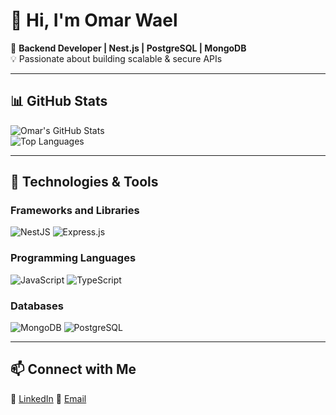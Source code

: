 # 👋 Hi, I'm Omar Wael

🚀 **Backend Developer | Nest.js | PostgreSQL | MongoDB**  
💡 Passionate about building scalable & secure APIs

---

## 📊 GitHub Stats  
![Omar's GitHub Stats](https://github-readme-stats.vercel.app/api?username=OmarAboelnaga121&show_icons=true&theme=dark)  
![Top Languages](https://github-readme-stats.vercel.app/api/top-langs/?username=OmarAboelnaga121&layout=compact&theme=dark)

---

## 🔧 Technologies & Tools
### **Frameworks and Libraries**
![NestJS](https://img.shields.io/badge/NestJS-E0234E?style=flat-square&logo=nestjs&logoColor=white)
![Express.js](https://img.shields.io/badge/Express.js-000000?style=flat-square&logo=express&logoColor=white)

### **Programming Languages**
![JavaScript](https://img.shields.io/badge/JavaScript-F7DF1E?style=flat-square&logo=javascript&logoColor=black)
![TypeScript](https://img.shields.io/badge/TypeScript-3178C6?style=flat-square&logo=typescript&logoColor=white)

### **Databases**
![MongoDB](https://img.shields.io/badge/MongoDB-47A248?style=flat-square&logo=mongodb&logoColor=white)
![PostgreSQL](https://img.shields.io/badge/PostgreSQL-336791?style=flat-square&logo=postgresql&logoColor=white)

---

## 📫 Connect with Me
💬 [LinkedIn]([https://www.linkedin.com/in/your-profile](https://www.linkedin.com/in/omar-aboelnaga-66522a343/))  
📧 [Email](omaraboelnaga121@gmail.com)
